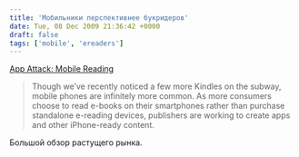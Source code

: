 ```yaml
---
title: 'Мобильники перспективнее букридеров'
date: Tue, 08 Dec 2009 21:36:42 +0000
draft: false
tags: ['mobile', 'ereaders']
---
```


[App Attack: Mobile Reading](http://www.publishingtrends.com/2009/12/app-attack-mobile-reading/)

> Though we’ve recently noticed a few more Kindles on the subway, mobile phones are infinitely more common. As more consumers choose to read e-books on their smartphones rather than purchase standalone e-reading devices, publishers are working to create apps and other iPhone-ready content.

Большой обзор растущего рынка.